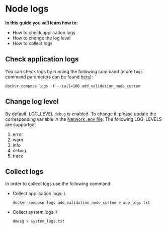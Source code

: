 # Node logs

**In this guide you will learn how to:**

* How to check application logs
* How to change the log level
* How to collect logs

## Check application logs

You can check logs by running the following command (more `logs` command parameters can be found [here](https://docs.docker.com/compose/reference/logs/)):

```
docker-compose logs -f --tail=100 add_validation_node_custom
```

## Change log level

By default, LOG\_LEVEL `debug` is enabled. To change it, please update the corresponding variable in the [Network .env file](node-logs.md#check-application-logs). The following LOG\_LEVELS are supported:

1. error
2. warn
3. info
4. debug
5. trace

## Collect logs

In order to collect logs use the following command:

*   Collect application logs: \\

    `docker-compose logs add_validation_node_custom > app_logs.txt`
*   Collect system logs: \\

    `dmesg > system_logs.txt`
